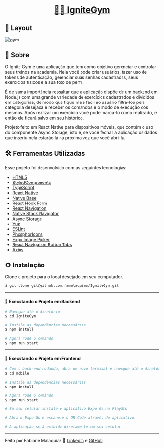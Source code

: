<p align="center">
  <h1 align="center"><a href="https://ignite-timer-eight-swart.vercel.app/">🏃‍♀️ IgniteGym </a></h1>
</p>


## 🎨 Layout

![gym](https://github.com/famalaquias/IgniteGym/assets/98343640/5cfad76e-ec09-46ee-a9e5-bf6cb6013dbd)


## :page_with_curl: Sobre

O Ignite Gym é uma aplicação que tem como objetivo gerenciar e controlar seus treinos na academia. Nela você pode criar usuários, fazer uso de tokens de autenticação, gerenciar suas senhas cadastradas, seus exercícios físicos e a sua foto de perfil.

É de suma importância ressaltar que a aplicação dispôe de um backend em Node.js com uma grande variedade de exercícios cadastrados e divididos em categorias, de modo que fique mais fácil ao usuário filtrá-los pela categoria desejada e receber os comandos e o modo de execução dos mesmos. 
Após realizar um exercício você pode marcá-lo como realizado, e então ele ficará salvo em seu histórico.

Projeto feito em React Native para dispositivos móveis, que contém o uso do componente Async Storage, isto é, se você fechar a aplicação os dados que 
inseriu nela estarão lá na próxima vez que você abri-la.


## :hammer_and_wrench: Ferramentas Utilizadas

Esse projeto foi desenvolvido com as seguintes tecnologias:

- [HTML5](https://biblioteca.wiki/html5/)
- [StyledComponents](https://styled-components.com/)
- [TypeScript](https://www.typescriptlang.org/)
- [React Native](https://reactnative.dev/)
- [Native Base](https://nativebase.io/)
- [React Hook Form](https://react-hook-form.com/)
- [React Navigation](https://reactnavigation.org/)
- [Native Stack Navigator](https://reactnavigation.org/docs/native-stack-navigator/)
- [Async Storage](https://reactnative.dev/docs/asyncstorage)
- [Yup](https://github.com/jquense/yup)
- [ESLint](https://eslint.org/)
- [PhosphorIcons](https://phosphoricons.com/)
- [Expo Image Picker](https://docs.expo.dev/versions/latest/sdk/imagepicker/)
- [React Navigation Botton Tabs](https://reactnavigation.org/docs/bottom-tab-navigator/)
- [Axios](https://axios-http.com/ptbr/docs/intro)


## ⚙ Instalação

Clone o projeto para o local desejado em seu computador.

```bash
$ git clone git@github.com:famalaquias/IgniteGym.git
```

___


#### 🚧 Executando o Projeto em Backend

```bash
# Navegue até o diretório 
$ cd IgniteGym

# Instale as dependências necessárias
$ npm install

# Agora rode o comando
$ npm run start
```

___


#### 🚧 Executando o Projeto em Frontend

```bash
# Com o back-end rodando, abra um novo terminal e navegue até o diretório
$ cd mobile

# Instale as dependências necessárias
$ npm install

# Agora rode o comando
$ npm run start

# Eu seu celular instale o aplicativo Expo Go na PlaySto

# Abra o Expo Go e escaneie o QR Code através do aplicativo.

# A aplicação será exibida diretamente em seu celular.
```

---

Feito por Fabiane Malaquias :wave: [LinkedIn](https://www.linkedin.com/in/fabianemalaquias/) e [GitHub](https://github.com/famalaquias)
